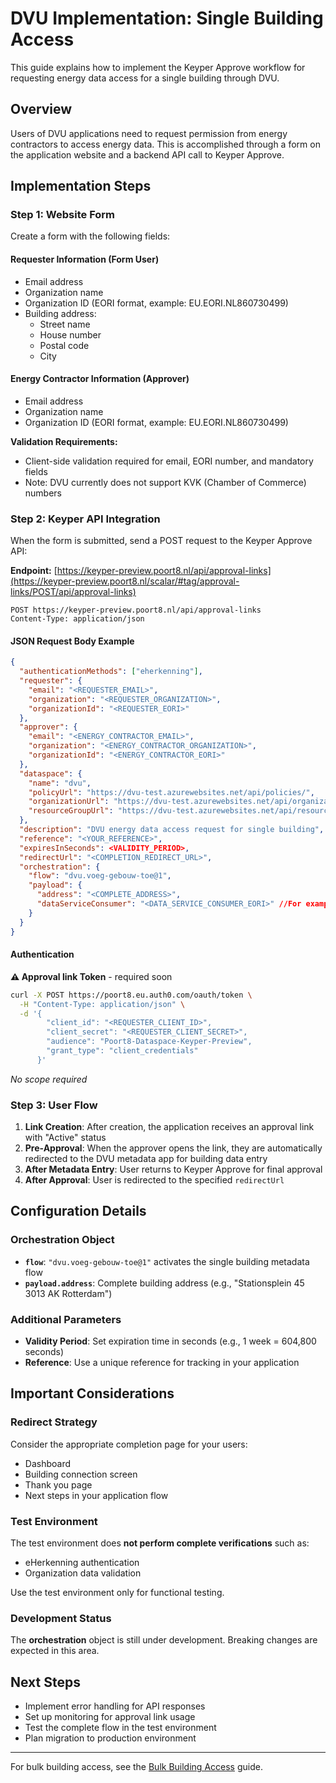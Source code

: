 # DVU Implementation: Single Building Access

This guide explains how to implement the Keyper Approve workflow for requesting energy data access for a single building through DVU.

## Overview

Users of DVU applications need to request permission from energy contractors to access energy data. This is accomplished through a form on the application website and a backend API call to Keyper Approve.

## Implementation Steps

### Step 1: Website Form

Create a form with the following fields:

#### Requester Information (Form User)

- Email address
- Organization name
- Organization ID (EORI format, example: EU.EORI.NL860730499)
- Building address:
  - Street name
  - House number  
  - Postal code
  - City

#### Energy Contractor Information (Approver)

- Email address
- Organization name
- Organization ID (EORI format, example: EU.EORI.NL860730499)

**Validation Requirements:**
- Client-side validation required for email, EORI number, and mandatory fields
- Note: DVU currently does not support KVK (Chamber of Commerce) numbers

### Step 2: Keyper API Integration

When the form is submitted, send a POST request to the Keyper Approve API:

**Endpoint:** [https://keyper-preview.poort8.nl/api/approval-links](https://keyper-preview.poort8.nl/scalar/#tag/approval-links/POST/api/approval-links)

```http
POST https://keyper-preview.poort8.nl/api/approval-links
Content-Type: application/json
```

#### JSON Request Body Example

```json
{
  "authenticationMethods": ["eherkenning"],
  "requester": {
    "email": "<REQUESTER_EMAIL>",
    "organization": "<REQUESTER_ORGANIZATION>",
    "organizationId": "<REQUESTER_EORI>"
  },
  "approver": {
    "email": "<ENERGY_CONTRACTOR_EMAIL>",
    "organization": "<ENERGY_CONTRACTOR_ORGANIZATION>",
    "organizationId": "<ENERGY_CONTRACTOR_EORI>"
  },
  "dataspace": {
    "name": "dvu",
    "policyUrl": "https://dvu-test.azurewebsites.net/api/policies/",
    "organizationUrl": "https://dvu-test.azurewebsites.net/api/organization-registry/__ORGANIZATIONID__",
    "resourceGroupUrl": "https://dvu-test.azurewebsites.net/api/resourcegroups/"
  },
  "description": "DVU energy data access request for single building",
  "reference": "<YOUR_REFERENCE>",
  "expiresInSeconds": <VALIDITY_PERIOD>,
  "redirectUrl": "<COMPLETION_REDIRECT_URL>",
  "orchestration": {
    "flow": "dvu.voeg-gebouw-toe@1",
    "payload": {
      "address": "<COMPLETE_ADDRESS>",
      "dataServiceConsumer": "<DATA_SERVICE_CONSUMER_EORI>" //For example Bespaargarant EU.EORI.NL807234916
    }
  }
}
```

#### **Authentication**

**⚠️ Approval link Token** - required soon

```bash
curl -X POST https://poort8.eu.auth0.com/oauth/token \
  -H "Content-Type: application/json" \
  -d '{
        "client_id": "<REQUESTER_CLIENT_ID>",
        "client_secret": "<REQUESTER_CLIENT_SECRET>",
        "audience": "Poort8-Dataspace-Keyper-Preview",
        "grant_type": "client_credentials"
      }'
```

*No scope required*

### Step 3: User Flow

1. **Link Creation**: After creation, the application receives an approval link with "Active" status
2. **Pre-Approval**: When the approver opens the link, they are automatically redirected to the DVU metadata app for building data entry
3. **After Metadata Entry**: User returns to Keyper Approve for final approval
4. **After Approval**: User is redirected to the specified `redirectUrl`

## Configuration Details

### Orchestration Object

- **`flow`**: `"dvu.voeg-gebouw-toe@1"` activates the single building metadata flow
- **`payload.address`**: Complete building address (e.g., "Stationsplein 45 3013 AK Rotterdam")

### Additional Parameters

- **Validity Period**: Set expiration time in seconds (e.g., 1 week = 604,800 seconds)
- **Reference**: Use a unique reference for tracking in your application

## Important Considerations

### Redirect Strategy

Consider the appropriate completion page for your users:
- Dashboard
- Building connection screen  
- Thank you page
- Next steps in your application flow

### Test Environment

The test environment does **not perform complete verifications** such as:
- eHerkenning authentication
- Organization data validation

Use the test environment only for functional testing.

### Development Status

The **orchestration** object is still under development. Breaking changes are expected in this area.

## Next Steps

- Implement error handling for API responses
- Set up monitoring for approval link usage
- Test the complete flow in the test environment
- Plan migration to production environment

---

For bulk building access, see the [Bulk Building Access](bulk-buildings.md) guide.
